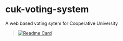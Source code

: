 # cuk-voting-system
A web based voting sytem for Cooperative University
> [![Readme Card](https://github-readme-stats.vercel.app/api/pin/?username=butasi&repo=cuk-voting-system&theme=radical)](https://github.com/butasi/cuk-voting-system)

